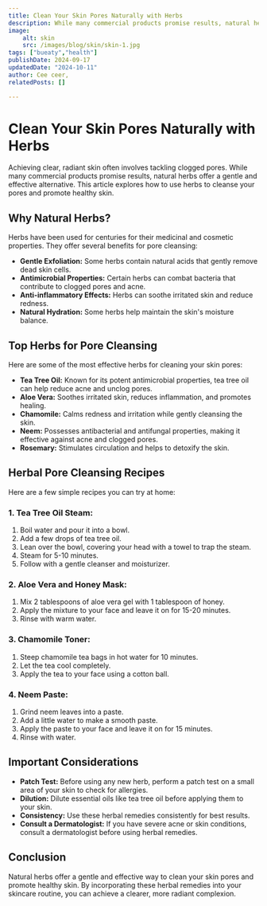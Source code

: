 ```yaml
---
title: Clean Your Skin Pores Naturally with Herbs
description: While many commercial products promise results, natural herbs offer a gentle and effective alternative.
image:
    alt: skin
    src: /images/blog/skin/skin-1.jpg
tags: ["bueaty","health"]
publishDate: 2024-09-17
updatedDate: "2024-10-11"
author: Cee ceer,
relatedPosts: []

---
```



# Clean Your Skin Pores Naturally with Herbs

Achieving clear, radiant skin often involves tackling clogged pores. While many commercial products promise results, natural herbs offer a gentle and effective alternative. This article explores how to use herbs to cleanse your pores and promote healthy skin.

## Why Natural Herbs?

Herbs have been used for centuries for their medicinal and cosmetic properties. They offer several benefits for pore cleansing:

* **Gentle Exfoliation:** Some herbs contain natural acids that gently remove dead skin cells.
* **Antimicrobial Properties:** Certain herbs can combat bacteria that contribute to clogged pores and acne.
* **Anti-inflammatory Effects:** Herbs can soothe irritated skin and reduce redness.
* **Natural Hydration:** Some herbs help maintain the skin's moisture balance.

## Top Herbs for Pore Cleansing

Here are some of the most effective herbs for cleaning your skin pores:

* **Tea Tree Oil:** Known for its potent antimicrobial properties, tea tree oil can help reduce acne and unclog pores.
* **Aloe Vera:** Soothes irritated skin, reduces inflammation, and promotes healing.
* **Chamomile:** Calms redness and irritation while gently cleansing the skin.
* **Neem:** Possesses antibacterial and antifungal properties, making it effective against acne and clogged pores.
* **Rosemary:** Stimulates circulation and helps to detoxify the skin.

## Herbal Pore Cleansing Recipes

Here are a few simple recipes you can try at home:

### 1. **Tea Tree Oil Steam:**

1.  Boil water and pour it into a bowl.
2.  Add a few drops of tea tree oil.
3.  Lean over the bowl, covering your head with a towel to trap the steam.
4.  Steam for 5-10 minutes.
5.  Follow with a gentle cleanser and moisturizer.

### 2. **Aloe Vera and Honey Mask:**

1.  Mix 2 tablespoons of aloe vera gel with 1 tablespoon of honey.
2.  Apply the mixture to your face and leave it on for 15-20 minutes.
3.  Rinse with warm water.

### 3. **Chamomile Toner:**

1.  Steep chamomile tea bags in hot water for 10 minutes.
2.  Let the tea cool completely.
3.  Apply the tea to your face using a cotton ball.

### 4. **Neem Paste:**

1.  Grind neem leaves into a paste.
2.  Add a little water to make a smooth paste.
3.  Apply the paste to your face and leave it on for 15 minutes.
4.  Rinse with water.

## Important Considerations

* **Patch Test:** Before using any new herb, perform a patch test on a small area of your skin to check for allergies.
* **Dilution:** Dilute essential oils like tea tree oil before applying them to your skin.
* **Consistency:** Use these herbal remedies consistently for best results.
* **Consult a Dermatologist:** If you have severe acne or skin conditions, consult a dermatologist before using herbal remedies.

## Conclusion

Natural herbs offer a gentle and effective way to clean your skin pores and promote healthy skin. By incorporating these herbal remedies into your skincare routine, you can achieve a clearer, more radiant complexion.